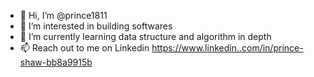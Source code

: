 - 👋 Hi, I’m @prince1811
- 👀 I’m interested in building softwares
- 🌱 I’m currently learning data structure and algorithm in depth
- 📫 Reach out to me on Linkedin https://www.linkedin..com/in/prince-shaw-bb8a9915b

<!---
prince1811/prince1811 is a ✨ special ✨ repository because its `README.md` (this file) appears on your GitHub profile.
You can click the Preview link to take a look at your changes.
--->
